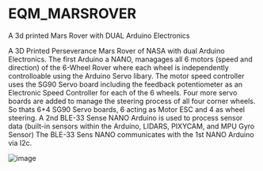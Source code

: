 # EQM_MARSROVER
A 3d printed Mars Rover with DUAL Arduino Electronics

A 3D Printed Perseverance Mars Rover of NASA with dual Arduino Electronics.  The first Arduino a NANO, managages all 6 motors (speed and direction) of the 6-Wheel Rover where each wheel
is independently controlloable using the Arduino Servo libary. The motor speed controller uses the SG90 Servo board including the feedback potentiometer as an Electronic Speed Controller 
for each of the 6 wheels. Four more servo boards are added to manage the steering process of all four corner wheels. So thats 6+4 SG90 Servo boards, 6 acting as Motor ESC and 4 as 
wheel steering. A 2nd BLE-33 Sense NANO Arduino is used to process sensor data (built-in sensors within the Arduino, LIDARS, PIXYCAM, and MPU Gyro Sensor) The BLE-33 Sens NANO communicates
with the 1st NANO Arduino via I2c.




![image](https://github.com/EQMOD/EQM_MARSROVER/assets/29789200/4328c751-df54-4b1c-b8ee-8e21aec6d2a7)

